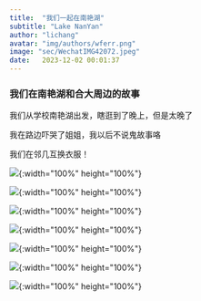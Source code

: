 ```yaml
---
title:  "我们一起在南艳湖"
subtitle: "Lake NanYan"
author: "lichang"
avatar: "img/authors/wferr.png"
image: "sec/WechatIMG42072.jpeg"
date:   2023-12-02 00:01:37
---
```


### 我们在南艳湖和合大周边的故事

我们从学校南艳湖出发，瞎逛到了晚上，但是太晚了

我在路边吓哭了姐姐，我以后不说鬼故事咯

我们在邻几互换衣服！

![](../pics/WechatIMG447.jpeg){:width="100%" height="100%"}

![](../pics/WechatIMG448.jpeg){:width="100%" height="100%"}

![](../sec/WechatIMG42072.jpeg){:width="100%" height="100%"}

![](../sec/WechatIMG42077.jpeg){:width="100%" height="100%"}

![](../sec/WechatIMG42080.jpeg){:width="100%" height="100%"}

![](../sec/WechatIMG42081.jpeg){:width="100%" height="100%"}

![](../sec/WechatIMG42082.jpeg){:width="100%" height="100%"}
